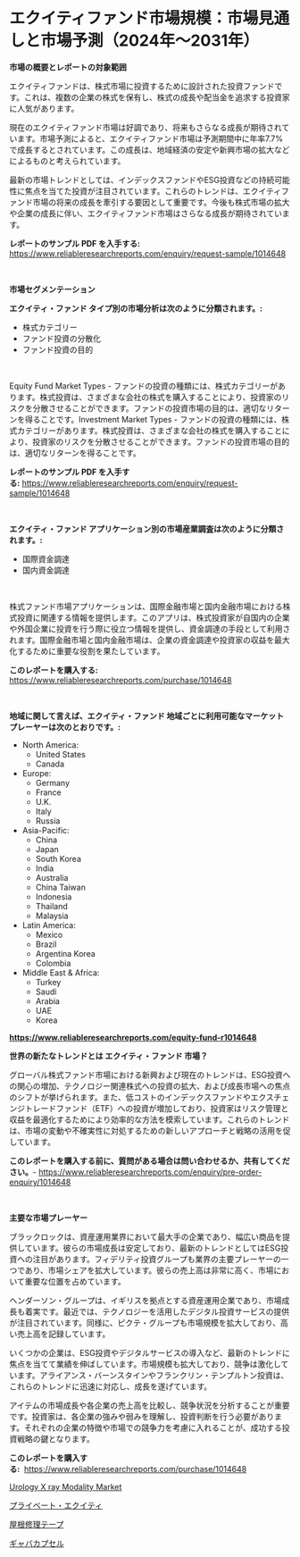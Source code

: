 <p><h1>エクイティファンド市場規模：市場見通しと市場予測（2024年〜2031年）</h1></p><p><strong>市場の概要とレポートの対象範囲</strong></p>
<p><p>エクイティファンドは、株式市場に投資するために設計された投資ファンドです。これは、複数の企業の株式を保有し、株式の成長や配当金を追求する投資家に人気があります。</p><p>現在のエクイティファンド市場は好調であり、将来もさらなる成長が期待されています。市場予測によると、エクイティファンド市場は予測期間中に年率7.7%で成長するとされています。この成長は、地域経済の安定や新興市場の拡大などによるものと考えられています。</p><p>最新の市場トレンドとしては、インデックスファンドやESG投資などの持続可能性に焦点を当てた投資が注目されています。これらのトレンドは、エクイティファンド市場の将来の成長を牽引する要因として重要です。今後も株式市場の拡大や企業の成長に伴い、エクイティファンド市場はさらなる成長が期待されています。</p></p>
<p><strong>レポートのサンプル PDF を入手する:</strong> <a href="https://www.reliableresearchreports.com/enquiry/request-sample/1014648">https://www.reliableresearchreports.com/enquiry/request-sample/1014648</a></p>
<p>&nbsp;</p>
<p><strong>市場セグメンテーション</strong></p>
<p><strong>エクイティ・ファンド タイプ別の市場分析は次のように分類されます。:</strong></p>
<p><ul><li>株式カテゴリー</li><li>ファンド投資の分散化</li><li>ファンド投資の目的</li></ul></p>
<p>&nbsp;</p>
<p><p>Equity Fund Market Types - ファンドの投資の種類には、株式カテゴリーがあります。株式投資は、さまざまな会社の株式を購入することにより、投資家のリスクを分散させることができます。ファンドの投資市場の目的は、適切なリターンを得ることです。Investment Market Types - ファンドの投資の種類には、株式カテゴリーがあります。株式投資は、さまざまな会社の株式を購入することにより、投資家のリスクを分散させることができます。ファンドの投資市場の目的は、適切なリターンを得ることです。</p></p>
<p><strong>レポートのサンプル PDF を入手する:</strong>&nbsp;<a href="https://www.reliableresearchreports.com/enquiry/request-sample/1014648">https://www.reliableresearchreports.com/enquiry/request-sample/1014648</a></p>
<p>&nbsp;</p>
<p><strong> エクイティ・ファンド アプリケーション別の市場産業調査は次のように分類されます。:</strong></p>
<p><ul><li>国際資金調達</li><li>国内資金調達</li></ul></p>
<p>&nbsp;</p>
<p><p>株式ファンド市場アプリケーションは、国際金融市場と国内金融市場における株式投資に関連する情報を提供します。このアプリは、株式投資家が自国内の企業や外国企業に投資を行う際に役立つ情報を提供し、資金調達の手段として利用されます。国際金融市場と国内金融市場は、企業の資金調達や投資家の収益を最大化するために重要な役割を果たしています。</p></p>
<p><strong>このレポートを購入する:</strong>&nbsp; <a href="https://www.reliableresearchreports.com/purchase/1014648">https://www.reliableresearchreports.com/purchase/1014648</a></p>
<p>&nbsp;</p>
<p><strong>地域に関して言えば、エクイティ・ファンド 地域ごとに利用可能なマーケットプレーヤーは次のとおりです。:</strong></p>
<p><ul>
    <li>
        North America:
        <ul>
            <li>United States</li>
            <li>Canada</li>
        </ul>
    </li>
    <li>
        Europe:
        <ul>
            <li>Germany</li>
            <li>France</li>
            <li>U.K.</li>
            <li>Italy</li>
            <li>Russia</li>
        </ul>
    </li>
    <li>
        Asia-Pacific:
        <ul>
            <li>China</li>
            <li>Japan</li>
            <li>South Korea</li>
            <li>India</li>
            <li>Australia</li>
            <li>China Taiwan</li>
            <li>Indonesia</li>
            <li>Thailand</li>
            <li>Malaysia</li>
        </ul>
    </li>
    <li>
        Latin America:
        <ul>
            <li>Mexico</li>
            <li>Brazil</li>
            <li>Argentina Korea</li>
            <li>Colombia</li>
        </ul>
    </li>
    <li>
        Middle East & Africa:
        <ul>
            <li>Turkey</li>
            <li>Saudi</li>
            <li>Arabia</li>
            <li>UAE</li>
            <li>Korea</li>
        </ul>
    </li>
    </ul></p>
<p><strong><a href="https://www.reliableresearchreports.com/equity-fund-r1014648">https://www.reliableresearchreports.com/equity-fund-r1014648</a></strong>&nbsp;</p>
<p><strong>世界の新たなトレンドとは エクイティ・ファンド 市場？</strong></p>
<p><p>グローバル株式ファンド市場における新興および現在のトレンドは、ESG投資への関心の増加、テクノロジー関連株式への投資の拡大、および成長市場への焦点のシフトが挙げられます。また、低コストのインデックスファンドやエクスチェンジトレードファンド（ETF）への投資が増加しており、投資家はリスク管理と収益を最適化するためにより効率的な方法を模索しています。これらのトレンドは、市場の変動や不確実性に対処するための新しいアプローチと戦略の活用を促しています。</p></p>
<p><strong>このレポートを購入する前に、質問がある場合は問い合わせるか、共有してください。</strong>- <a href="https://www.reliableresearchreports.com/enquiry/pre-order-enquiry/1014648">https://www.reliableresearchreports.com/enquiry/pre-order-enquiry/1014648</a></p>
<p>&nbsp;</p>
<p><strong>主要な市場プレーヤー</strong></p>
<p><p>ブラックロックは、資産運用業界において最大手の企業であり、幅広い商品を提供しています。彼らの市場成長は安定しており、最新のトレンドとしてはESG投資への注目があります。フィデリティ投資グループも業界の主要プレーヤーの一つであり、市場シェアを拡大しています。彼らの売上高は非常に高く、市場において重要な位置を占めています。</p><p>ヘンダーソン・グループは、イギリスを拠点とする資産運用企業であり、市場成長も着実です。最近では、テクノロジーを活用したデジタル投資サービスの提供が注目されています。同様に、ピクテ・グループも市場規模を拡大しており、高い売上高を記録しています。</p><p>いくつかの企業は、ESG投資やデジタルサービスの導入など、最新のトレンドに焦点を当てて業績を伸ばしています。市場規模も拡大しており、競争は激化しています。アライアンス・バーンスタインやフランクリン・テンプルトン投資は、これらのトレンドに迅速に対応し、成長を遂げています。</p><p>アイテムの市場成長や各企業の売上高を比較し、競争状況を分析することが重要です。投資家は、各企業の強みや弱みを理解し、投資判断を行う必要があります。それぞれの企業の特徴や市場での競争力を考慮に入れることが、成功する投資戦略の鍵となります。</p></p>
<p><strong>このレポートを購入する:</strong>&nbsp;&nbsp;<a href="https://www.reliableresearchreports.com/purchase/1014648">https://www.reliableresearchreports.com/purchase/1014648</a></p>
<p><p><a href="https://github.com/dimitrishawkinswaynenp91rgz/Market-Research-Report-List-2/blob/main/urology-x-ray-modality-market.md">Urology X ray Modality Market</a></p><p><a href="https://github.com/one-cool-chick/Market-Research-Report-List-1/blob/main/509310723517.md">プライベート・エクイティ</a></p><p><a href="https://medium.com/@nicosmitham2023/%E5%B1%8B%E6%A0%B9%E4%BF%AE%E7%90%86%E3%83%86%E3%83%BC%E3%83%97%E5%B8%82%E5%A0%B4%E3%81%AE%E5%B1%95%E6%9C%9B-%E7%94%A3%E6%A5%AD%E6%A6%82%E8%A6%81%E3%81%A8%E4%BA%88%E6%B8%AC-2024%E5%B9%B4%E3%81%8B%E3%82%892031%E5%B9%B4-ccae8796cdef">屋根修理テープ</a></p><p><a href="https://medium.com/@oswaldoavarro768546/gaba%E3%82%AB%E3%83%97%E3%82%BB%E3%83%AB%E5%B8%82%E5%A0%B4%E8%A6%8F%E6%A8%A1%E3%81%AF-%E4%B8%96%E7%95%8C%E3%81%AE%E6%A5%AD%E7%95%8C%E3%81%A7%E6%9C%80%E3%82%82%E5%8A%B9%E6%9E%9C%E7%9A%84%E3%81%AA%E3%83%9E%E3%83%BC%E3%82%B1%E3%83%86%E3%82%A3%E3%83%B3%E3%82%B0%E3%83%81%E3%83%A3%E3%83%8D%E3%83%AB%E3%82%92%E6%98%8E%E3%82%89%E3%81%8B%E3%81%AB%E3%81%97%E3%81%BE%E3%81%99-gaba-kapuseru-shij%C5%8D-kibo-wa-sekai-no-gy%C5%8Dkai-de-ddbe0bb6baf2">ギャバカプセル</a></p></p>